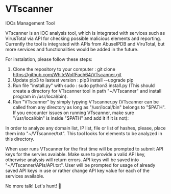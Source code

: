 # VTscanner
IOCs Management Tool

VTscanner is an IOC analysis tool, which is integrated with services such as VirusTotal via API for checking possible malicious elements and reporting. Currently the tool is integrated with APIs from AbuseIPDB and ViruTotal, but more services and functionalities would be added in the future.

For instalation, please follow these steps:
1. Clone the repository to your computer :      git clone https://github.com/WhiteWolfFach64/VTscanner.git
2. Update pip3 to lastest version :    pip3 install --upgrade pip
3. Run file "install.py" with sudo :   sudo python3 install.py
(This should create a directory for VTscanner tool in path "~/VTscanner" and install program in /usr/local/bin).
4. Run "VTscanner" by simply typying VTscanner.py (VTscanner can be called from any directory as long as "/usr/local/bin" belongs to "$PATH". If you encounter issues on running VTscanner, make sure "/usr/local/bin" is inside "$PATH" and add it if it is not):

In order to analyze any domain list, IP list, file or list of hashes, please, place them into "~/VTscanner/txt". This tool looks for elements to be analyzed in this directory.

When user runs VTscanner for the first time will be prompted to submit API keys for the servies avaiable. Make sure to provide a valid API key, otherwise analysis will return errors. API keys will be saved into "~/VTscanner/APIs/API.txt". User will be prompted for usage of already saved API keys in use or rather change API key value for each of the services available.

No more talk! Let's hunt! 
                          🐺
